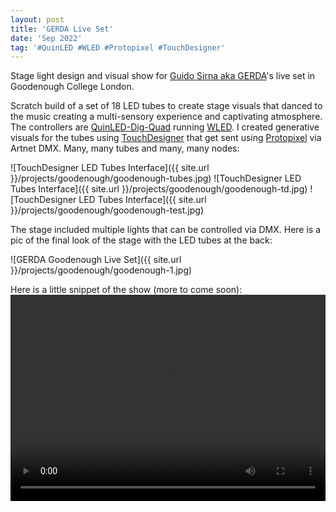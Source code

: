 ```yaml
---
layout: post
title: 'GERDA Live Set'
date: 'Sep 2022'
tag: '#QuinLED #WLED #Protopixel #TouchDesigner'
---
```

Stage light design and visual show for [Guido Sirna aka GERDA](https://www.instagram.com/gerdamusic/)'s live set in Goodenough College London.

Scratch build of a set of 18 LED tubes to create stage visuals that danced to the music creating a multi-sensory experience and captivating atmosphere. The controllers are [QuinLED-Dig-Quad](https://quinled.info/quinled-dig-quad/) running [WLED](https://kno.wled.ge/). I created generative visuals for the tubes using [TouchDesigner](https://derivative.ca/) that get sent using [Protopixel](https://www.protopixel.io/) via Artnet DMX. Many, many tubes and many, many nodes:

![TouchDesigner LED Tubes Interface]({{ site.url }}/projects/goodenough/goodenough-tubes.jpg)
![TouchDesigner LED Tubes Interface]({{ site.url }}/projects/goodenough/goodenough-td.jpg)
![TouchDesigner LED Tubes Interface]({{ site.url }}/projects/goodenough/goodenough-test.jpg)

The stage included multiple lights that can be controlled via DMX. Here is a pic of the final look of the stage with the LED tubes at the back:

![GERDA Goodenough Live Set]({{ site.url }}/projects/goodenough/goodenough-1.jpg)

Here is a little snippet of the show (more to come soon):
<video width="100%" height="330" controls>
  <source src="{{ site.url }}/assets/video/goodenough.mp4" type="video/mp4">
Your browser does not support the video tag.
</video>

<a href="https://www.pinterest.com/pin/create/button/" data-pin-do="buttonBookmark"> </a>
